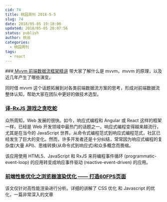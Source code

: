 ```yaml
---
cid: 74
title: 桃园周刊 2018-5-5
slug: 74
date: 2018/05-05 19:18:00
updated: 2018/05-05 20:07:56
status: publish
author: 桃翁
categories: 
  - 桃园周刊
tags: 
  - react
---
```



###[ Mvvm 前端数据流框架精讲](https://zhuanlan.zhihu.com/p/35211052 " Mvvm 前端数据流框架精讲")
带大家了解什么是 mvvm，mvvm 的原理，以及近几年产生了哪些演变。

同时借 mvvm 这个话题拓展到对各类前端数据流方案的思考，形成对前端数据流整体认知，帮助大家在团队中更好的做技术选型。

### [译-RxJS 游戏之贪吃蛇](https://zhuanlan.zhihu.com/p/35457418 "[译] RxJS 游戏之贪吃蛇")
众所周知，Web 发展的很快。如今，响应式编程和 Angular 或 React 这样的框架一样，已经是 Web 开发领域中最热门的话题之一。响应式编程变得越来越流行，尤其是在当今的 JavaScript 世界。从命令式编程范式到响应式编程范式，社区已经发生了巨大的变化。然而，许多开发者还是十分纠结，常常因为响应式编程的复杂度(大量 API)、思维转换(从命令式到响应式)和众多概念而畏缩。

该应用使用 HTML5、JavaScript 和 RxJS 来将编程事件循环 (programmatic-event-loop) 的应用转变成响应事件驱动 (reactive-event-driven) 的应用。

### [前端性能优化之浏览器渲染优化 —— 打造60FPS页面](https://github.com/fi3ework/Blog/issues/9)
该文仅针对高性能渲染进行分析。详细的讲解了 CSS 优化 和 Javascript 的优化，一篇非常深入的文章